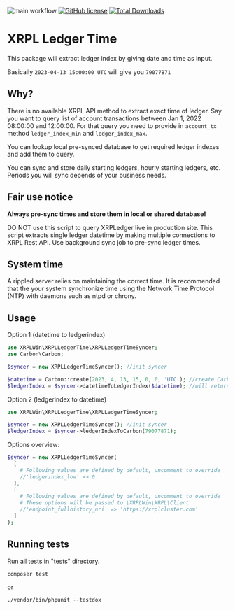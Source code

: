 ![main workflow](https://github.com/XRPLWin/XRPL-LedgerTime/actions/workflows/main.yml/badge.svg)
[![GitHub license](https://img.shields.io/github/license/XRPLWin/XRPL-LedgerTime)](https://github.com/XRPLWin/XRPL-LedgerTime/blob/main/LICENSE)
[![Total Downloads](https://img.shields.io/packagist/dt/xrplwin/xrpl-ledgertime.svg?style=flat)](https://packagist.org/packages/xrplwin/xrpl-ledgertime)

# XRPL Ledger Time

This package will extract ledger index by giving date and time as input.

Basically `2023-04-13 15:00:00 UTC` will give you `79077871`

## Why?

There is no available XRPL API method to extract exact time of ledger. Say you want to query list of account transactions between Jan 1, 2022 08:00:00 and 12:00:00. For that query you need to provide in `account_tx` method `ledger_index_min` and `ledger_index_max`.

You can lookup local pre-synced database to get required ledger indexes and add them to query.

You can sync and store daily starting ledgers, hourly starting ledgers, etc. Periods you will sync depends of your business needs.

## Fair use notice

**Always pre-sync times and store them in local or shared database!**

DO NOT use this script to query XRPLedger live in production site. This script extracts single ledger datetime by making multiple connections to XRPL Rest API. Use background sync job to pre-sync ledger times.

## System time

A rippled server relies on maintaining the correct time. It is recommended that the your system synchronize time using the Network Time Protocol (NTP) with daemons such as ntpd or chrony.

## Usage

Option 1 (datetime to ledgerindex)
```PHP
use XRPLWin\XRPLLedgerTime\XRPLLedgerTimeSyncer;
use Carbon\Carbon;

$syncer = new XRPLLedgerTimeSyncer(); //init syncer

$datetime = Carbon::create(2023, 4, 13, 15, 0, 0, 'UTC'); //create Carbon datetime object
$ledgerIndex = $syncer->datetimeToLedgerIndex($datetime); //will return: 79077871
```

Option 2 (ledgerindex to datetime)
```PHP
use XRPLWin\XRPLLedgerTime\XRPLLedgerTimeSyncer;

$syncer = new XRPLLedgerTimeSyncer(); //init syncer
$ledgerIndex = $syncer->ledgerIndexToCarbon(79077871);
```

Options overview:
```PHP
$syncer = new XRPLLedgerTimeSyncer(
  [
    # Following values are defined by default, uncomment to override
    //'ledgerindex_low' => 0
  ],
  [
    # Following values are defined by default, uncomment to override
    # These options will be passed to \XRPLWin\XRPL\Client
    //'endpoint_fullhistory_uri' => 'https://xrplcluster.com'
  ]
); 
```

## Running tests
Run all tests in "tests" directory.
```
composer test
```
or
```
./vendor/bin/phpunit --testdox
```
